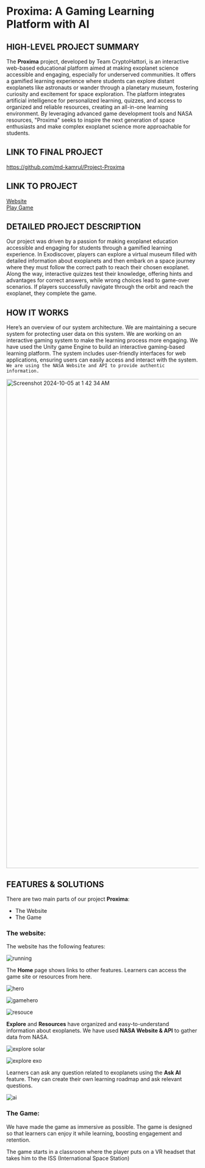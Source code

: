 # Proxima: A Gaming Learning Platform with AI

## HIGH-LEVEL PROJECT SUMMARY
The **Proxima** project, developed by Team CryptoHattori, is an interactive web-based educational platform aimed at making exoplanet science accessible and engaging, especially for underserved communities. It offers a gamified learning experience where students can explore distant exoplanets like astronauts or wander through a planetary museum, fostering curiosity and excitement for space exploration. The platform integrates artificial intelligence for personalized learning, quizzes, and access to organized and reliable resources, creating an all-in-one learning environment. By leveraging advanced game development tools and NASA resources, "Proxima" seeks to inspire the next generation of space enthusiasts and make complex exoplanet science more approachable for students.

## LINK TO FINAL PROJECT
https://github.com/md-kamrul/Project-Proxima

## LINK TO PROJECT
[Website](https://proxima-7dac8.web.app/) <br/>
[Play Game](https://imtiazahmeddipto.itch.io/exo-descover?secret=kA0tbMAYvx04K6A5yP9PjmToe4)

## DETAILED PROJECT DESCRIPTION
Our project was driven by a passion for making exoplanet education accessible and engaging for students through a gamified learning experience. In Exodiscover, players can explore a virtual museum filled with detailed information about exoplanets and then embark on a space journey where they must follow the correct path to reach their chosen exoplanet. Along the way, interactive quizzes test their knowledge, offering hints and advantages for correct answers, while wrong choices lead to game-over scenarios. If players successfully navigate through the orbit and reach the exoplanet, they complete the game.

## HOW IT WORKS
Here’s an overview of our system architecture. We are maintaining a secure system for protecting user data on this system. We are working on an interactive gaming system to make the learning process more engaging. We have used the Unity game Engine to build an interactive gaming-based learning platform. The system includes user-friendly interfaces for web applications, ensuring users can easily access and interact with the system. `We are using the NASA Website and API to provide authentic information.`


<img width="1279" alt="Screenshot 2024-10-05 at 1 42 34 AM" src="https://github.com/user-attachments/assets/04e7f3ef-f54c-4435-af89-14f6b7fe3f0a">

## FEATURES & SOLUTIONS
There are two main parts of our project **Proxima**:
- The Website
- The Game

### The website:

The website has the following features:

![running](https://github.com/user-attachments/assets/e049a73a-f6be-4843-b668-d5fabbd84060)

The **Home** page shows links to other features. Learners can access the game site or resources from here.

![hero](https://github.com/user-attachments/assets/1f4457e6-0aee-4152-a880-cb715566db52)

![gamehero](https://github.com/user-attachments/assets/ecf303fd-53ca-406f-8009-ed554a2dfc2d)

![resouce](https://github.com/user-attachments/assets/79b64b3b-3e02-4c81-b757-533641eeb221)

**Explore** and **Resources** have organized and easy-to-understand information about exoplanets. We have used **NASA Website & API** to gather data from NASA. 

![explore solar](https://github.com/user-attachments/assets/e9d8ef27-50d9-4042-9c9e-f8ed44f65589)

![explore exo](https://github.com/user-attachments/assets/98a970ef-b782-4da1-b9fe-c09ba6d16a66)

Learners can ask any question related to exoplanets using the **Ask AI** feature. They can create their own learning roadmap and ask relevant questions.

![ai](https://github.com/user-attachments/assets/36a3b66d-b026-4d54-aec3-fe43b790d7ba)

### The Game:

We have made the game as immersive as possible. The game is designed so that learners can enjoy it while learning, boosting engagement and retention. 

The game starts in a classroom where the player puts on a VR headset that takes him to the ISS (International Space Station)


